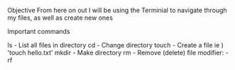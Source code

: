 Objective
From here on out I will be using the Terminial to navigate through my files, as well as create new ones

Important commands

ls  -       List all files in directory
cd  -       Change directory
touch   -   Create a file
ie ) 'touch hello.txt'
mkdir   -   Make directory
rm  -       Remove (delete) file
modifier: -rf 